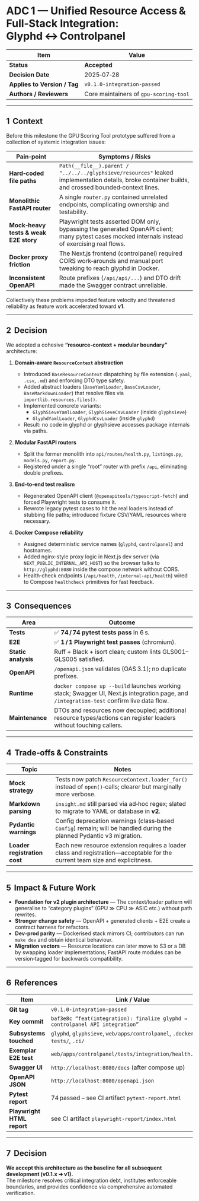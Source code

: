 # ADC 1 — Unified Resource Access & Full‑Stack Integration: **Glyphd ↔ Controlpanel**

| Item | Value |
|------|-------|
| **Status** | **Accepted** |
| **Decision Date** | 2025‑07‑28 |
| **Applies to Version / Tag** | `v0.1.0‑integration‑passed` |
| **Authors / Reviewers** | Core maintainers of `gpu‑scoring‑tool` |

---

## 1  Context

Before this milestone the GPU Scoring Tool prototype suffered from a collection of systemic integration issues:

| Pain‑point | Symptoms / Risks |
|------------|-----------------|
| **Hard‑coded file paths** | `Path(__file__).parent / "../../../glyphsieve/resources"` leaked implementation details, broke container builds, and crossed bounded‑context lines. |
| **Monolithic FastAPI router** | A single `router.py` contained unrelated endpoints, complicating ownership and testability. |
| **Mock‑heavy tests & weak E2E story** | Playwright tests asserted DOM only, bypassing the generated OpenAPI client; many pytest cases mocked internals instead of exercising real flows. |
| **Docker proxy friction** | The Next.js frontend (controlpanel) required CORS work‑arounds and manual port tweaking to reach glyphd in Docker. |
| **Inconsistent OpenAPI** | Route prefixes (`/api/api/...`) and DTO drift made the Swagger contract unreliable. |

Collectively these problems impeded feature velocity and threatened reliability as feature work accelerated toward **v1**.

---

## 2  Decision

We adopted a cohesive **“resource‑context + modular boundary”** architecture:

1. **Domain‑aware `ResourceContext` abstraction**
    * Introduced `BaseResourceContext` dispatching by file extension (`.yaml`, `.csv`, `.md`) and enforcing DTO type safety.
    * Added abstract loaders (`BaseYamlLoader`, `BaseCsvLoader`, `BaseMarkdownLoader`) that resolve files via `importlib.resources.files()`.
    * Implemented concrete variants:
        * `GlyphSieveYamlLoader`, `GlyphSieveCsvLoader` (inside `glyphsieve`)
        * `GlyphdYamlLoader`, `GlyphdCsvLoader` (inside `glyphd`)
    * Result: no code in glyphd or glyphsieve accesses package internals via paths.

2. **Modular FastAPI routers**
    * Split the former monolith into `api/routes/health.py`, `listings.py`, `models.py`, `report.py`.
    * Registered under a single “root” router with prefix `/api`, eliminating double prefixes.

3. **End‑to‑end test realism**
    * Regenerated OpenAPI client (`@openapitools/typescript-fetch`) and forced Playwright tests to consume it.
    * Rewrote legacy pytest cases to hit the real loaders instead of stubbing file paths; introduced fixture CSV/YAML resources where necessary.

4. **Docker Compose reliability**
    * Assigned deterministic service names (`glyphd`, `controlpanel`) and hostnames.
    * Added nginx‑style proxy logic in Next.js dev server (via `NEXT_PUBLIC_INTERNAL_API_HOST`) so the browser talks to `http://glyphd:8080` inside the compose network without CORS.
    * Health‑check endpoints (`/api/health`, `/internal-api/health`) wired to Compose `healthcheck` primitives for fast feedback.

---

## 3  Consequences

| Area | Outcome |
|------|---------|
| **Tests** | ✅ **74 / 74 pytest tests pass** in 6 s. |
| **E2E** | ✅ **1 / 1 Playwright test passes** (chromium). |
| **Static analysis** | Ruff + Black + isort clean; custom lints GLS001–GLS005 satisfied. |
| **OpenAPI** | `/openapi.json` validates (OAS 3.1); no duplicate prefixes. |
| **Runtime** | `docker compose up --build` launches working stack; Swagger UI, Next.js integration page, and `/integration-test` confirm live data flow. |
| **Maintenance** | DTOs and resources now decoupled; additional resource types/actions can register loaders without touching callers. |

---

## 4  Trade‑offs & Constraints

| Topic | Notes |
|-------|-------|
| **Mock strategy** | Tests now patch `ResourceContext.loader_for()` instead of `open()`‐calls; clearer but marginally more verbose. |
| **Markdown parsing** | `insight.md` still parsed via ad‑hoc regex; slated to migrate to YAML or database in **v2**. |
| **Pydantic warnings** | Config deprecation warnings (class‑based `Config`) remain; will be handled during the planned Pydantic v3 migration. |
| **Loader registration cost** | Each new resource extension requires a loader class and registration—acceptable for the current team size and explicitness. |

---

## 5  Impact & Future Work

* **Foundation for v2 plugin architecture** — The context/loader pattern will generalise to “category plugins” (GPU ≫ CPU ≫ ASIC etc.) without path rewrites.
* **Stronger change safety** — OpenAPI + generated clients + E2E create a contract harness for refactors.
* **Dev‑prod parity** — Dockerised stack mirrors CI; contributors can run `make dev` and obtain identical behaviour.
* **Migration vectors** — Resource locations can later move to S3 or a DB by swapping loader implementations; FastAPI route modules can be version‑tagged for backwards compatibility.

---

## 6  References

| Item | Link / Value |
|------|--------------|
| **Git tag** | `v0.1.0-integration-passed` |
| **Key commit** | `baf3e8c “feat(integration): finalize glyphd ↔ controlpanel API integration”` |
| **Subsystems touched** | `glyphd`, `glyphsieve`, `web/apps/controlpanel`, `.docker/`, `tests/`, `.ci/` |
| **Exemplar E2E test** | `web/apps/controlpanel/tests/integration/health.spec.ts` |
| **Swagger UI** | `http://localhost:8080/docs` (after compose up) |
| **OpenAPI JSON** | `http://localhost:8080/openapi.json` |
| **Pytest report** | 74 passed – see CI artifact `pytest-report.html` |
| **Playwright HTML report** | see CI artifact `playwright-report/index.html` |

---

## 7  Decision

**We accept this architecture as the baseline for all subsequent development (v0.1.x ➜ v1).**  
The milestone resolves critical integration debt, institutes enforceable boundaries, and provides confidence via comprehensive automated verification.